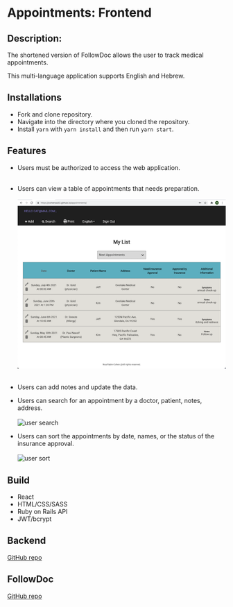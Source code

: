 # Appointments: Frontend

## Description:


The shortened version of FollowDoc allows the user to track medical appointments.

This multi-language application supports English and Hebrew.


## Installations

- Fork and clone repository.
- Navigate into the directory where you cloned the repository.
- Install `yarn` with `yarn install` and then run `yarn start`.

## Features

- Users must be authorized to access the web application.
    <br><br/>

- Users can view a table of appointments that needs preparation.
    <br><br/>
![list](./src/images/list.png?raw=true "List")
 <br><br/>

- Users can add notes and update the data. 

- Users can search for an appointment by a doctor, patient, notes, address.
  <br><br/>
  ![user search](https://media.giphy.com/media/dVQ02YhPCOY9XVu167/giphy.gif)
- Users can sort the appointments by date, names, or the status of the insurance approval.
  <br><br/>
  ![user sort](https://media.giphy.com/media/vpwr0poGz7H27X1jzX/giphy.gif)



## Build

- React
- HTML/CSS/SASS
- Ruby on Rails API
- JWT/bcrypt

## Backend

[GitHub repo](https://github.com/cohenoa33/appointments-list-backend)

## FollowDoc
[GitHub repo](https://github.com/cohenoa33/follow-doc-frontend)
